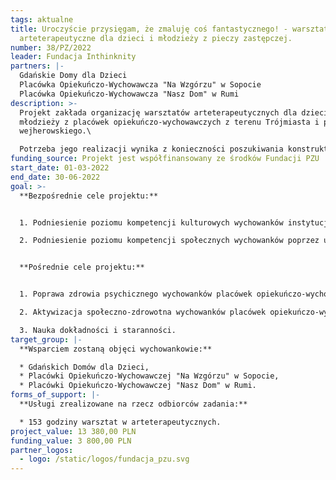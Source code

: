```yaml
---
tags: aktualne
title: Uroczyście przysięgam, że zmaluję coś fantastycznego! - warsztaty
  arteterapeutyczne dla dzieci i młodzieży z pieczy zastępczej.
number: 38/PZ/2022
leader: Fundacja Inthinknity
partners: |-
  Gdańskie Domy dla Dzieci
  Placówka Opiekuńczo-Wychowawcza "Na Wzgórzu" w Sopocie
  Placówka Opiekuńczo-Wychowawcza "Nasz Dom" w Rumi
description: >-
  Projekt zakłada organizację warsztatów arteterapeutycznych dla dzieci i
  młodzieży z placówek opiekuńczo-wychowawczych z terenu Trójmiasta i powiatu
  wejherowskiego.\

  Potrzeba jego realizacji wynika z konieczności poszukiwania konstruktywnych form spędzania czasu wolnego w placówkach, a także z faktu, iż sytuacja pandemiczna negatywnie wpłynęła na zdrowie psychiczne wychowanków.
funding_source: Projekt jest współfinansowany ze środków Fundacji PZU
start_date: 01-03-2022
end_date: 30-06-2022
goal: >-
  **Bezpośrednie cele projektu:**


  1. Podniesienie poziomu kompetencji kulturowych wychowanków instytucjonalnych podmiotów pieczy zastępczej poprzez udział w zajęciach plastycznych, w tym poznanie nowych metod pracy, zapoznanie z nowymi technikami.

  2. Podniesienie poziomu kompetencji społecznych wychowanków poprzez udział w regularnych zajęciach grupowych, w tym nauka współpracy ponad podziałami (integracja z wychowankami posiadającymi orzeczenie o niepełnosprawności intelektualnej).


  **Pośrednie cele projektu:**


  1. Poprawa zdrowia psychicznego wychowanków placówek opiekuńczo-wychowawczych - poprzez zachęcanie do regularnego hobby.

  2. Aktywizacja społeczno-zdrowotna wychowanków placówek opiekuńczo-wychowawczych z orzeczeniem o niepełnosprawności (włączenie społeczne oraz praca nad małą motoryką).

  3. Nauka dokładności i staranności.
target_group: |-
  **Wsparciem zostaną objęci wychowankowie:**

  * Gdańskich Domów dla Dzieci,
  * Placówki Opiekuńczo-Wychowawczej "Na Wzgórzu" w Sopocie,
  * Placówki Opiekuńczo-Wychowawczej "Nasz Dom" w Rumi.
forms_of_support: |-
  **Usługi zrealizowane na rzecz odbiorców zadania:**

  * 153 godziny warsztat w arteterapeutycznych.
project_value: 13 380,00 PLN
funding_value: 3 800,00 PLN
partner_logos:
  - logo: /static/logos/fundacja_pzu.svg
---
```

